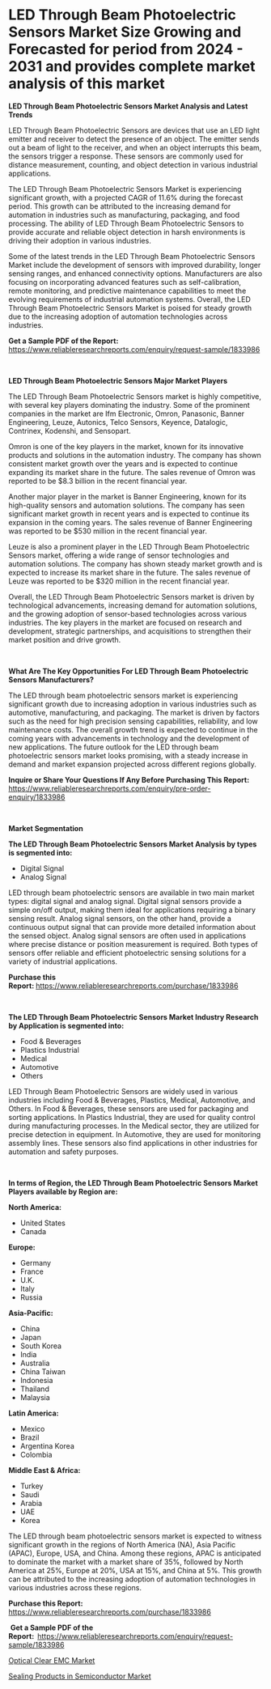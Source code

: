 <p><h1>LED Through Beam Photoelectric Sensors Market Size Growing and Forecasted for period from 2024 - 2031 and provides complete market analysis of this market</h1></p><p><strong>LED Through Beam Photoelectric Sensors Market Analysis and Latest Trends</strong></p>
<p><p>LED Through Beam Photoelectric Sensors are devices that use an LED light emitter and receiver to detect the presence of an object. The emitter sends out a beam of light to the receiver, and when an object interrupts this beam, the sensors trigger a response. These sensors are commonly used for distance measurement, counting, and object detection in various industrial applications.</p><p>The LED Through Beam Photoelectric Sensors Market is experiencing significant growth, with a projected CAGR of 11.6% during the forecast period. This growth can be attributed to the increasing demand for automation in industries such as manufacturing, packaging, and food processing. The ability of LED Through Beam Photoelectric Sensors to provide accurate and reliable object detection in harsh environments is driving their adoption in various industries.</p><p>Some of the latest trends in the LED Through Beam Photoelectric Sensors Market include the development of sensors with improved durability, longer sensing ranges, and enhanced connectivity options. Manufacturers are also focusing on incorporating advanced features such as self-calibration, remote monitoring, and predictive maintenance capabilities to meet the evolving requirements of industrial automation systems. Overall, the LED Through Beam Photoelectric Sensors Market is poised for steady growth due to the increasing adoption of automation technologies across industries.</p></p>
<p><strong>Get a Sample PDF of the Report:&nbsp;</strong> <a href="https://www.reliableresearchreports.com/enquiry/request-sample/1833986">https://www.reliableresearchreports.com/enquiry/request-sample/1833986</a></p>
<p>&nbsp;</p>
<p><strong>LED Through Beam Photoelectric Sensors Major Market Players</strong></p>
<p><p>The LED Through Beam Photoelectric Sensors market is highly competitive, with several key players dominating the industry. Some of the prominent companies in the market are Ifm Electronic, Omron, Panasonic, Banner Engineering, Leuze, Autonics, Telco Sensors, Keyence, Datalogic, Contrinex, Kodenshi, and Sensopart.</p><p>Omron is one of the key players in the market, known for its innovative products and solutions in the automation industry. The company has shown consistent market growth over the years and is expected to continue expanding its market share in the future. The sales revenue of Omron was reported to be $8.3 billion in the recent financial year.</p><p>Another major player in the market is Banner Engineering, known for its high-quality sensors and automation solutions. The company has seen significant market growth in recent years and is expected to continue its expansion in the coming years. The sales revenue of Banner Engineering was reported to be $530 million in the recent financial year.</p><p>Leuze is also a prominent player in the LED Through Beam Photoelectric Sensors market, offering a wide range of sensor technologies and automation solutions. The company has shown steady market growth and is expected to increase its market share in the future. The sales revenue of Leuze was reported to be $320 million in the recent financial year.</p><p>Overall, the LED Through Beam Photoelectric Sensors market is driven by technological advancements, increasing demand for automation solutions, and the growing adoption of sensor-based technologies across various industries. The key players in the market are focused on research and development, strategic partnerships, and acquisitions to strengthen their market position and drive growth.</p></p>
<p>&nbsp;</p>
<p><strong>What Are The Key Opportunities For LED Through Beam Photoelectric Sensors Manufacturers?</strong></p>
<p><p>The LED through beam photoelectric sensors market is experiencing significant growth due to increasing adoption in various industries such as automotive, manufacturing, and packaging. The market is driven by factors such as the need for high precision sensing capabilities, reliability, and low maintenance costs. The overall growth trend is expected to continue in the coming years with advancements in technology and the development of new applications. The future outlook for the LED through beam photoelectric sensors market looks promising, with a steady increase in demand and market expansion projected across different regions globally.</p></p>
<p><strong>Inquire or Share Your Questions If Any Before Purchasing This Report:</strong> <a href="https://www.reliableresearchreports.com/enquiry/pre-order-enquiry/1833986">https://www.reliableresearchreports.com/enquiry/pre-order-enquiry/1833986</a></p>
<p>&nbsp;</p>
<p><strong>Market Segmentation</strong></p>
<p><strong>The LED Through Beam Photoelectric Sensors Market Analysis by types is segmented into:</strong></p>
<p><ul><li>Digital Signal</li><li>Analog Signal</li></ul></p>
<p><p>LED through beam photoelectric sensors are available in two main market types: digital signal and analog signal. Digital signal sensors provide a simple on/off output, making them ideal for applications requiring a binary sensing result. Analog signal sensors, on the other hand, provide a continuous output signal that can provide more detailed information about the sensed object. Analog signal sensors are often used in applications where precise distance or position measurement is required. Both types of sensors offer reliable and efficient photoelectric sensing solutions for a variety of industrial applications.</p></p>
<p><strong>Purchase this Report:&nbsp;</strong><a href="https://www.reliableresearchreports.com/purchase/1833986">https://www.reliableresearchreports.com/purchase/1833986</a></p>
<p>&nbsp;</p>
<p><strong>The LED Through Beam Photoelectric Sensors Market Industry Research by Application is segmented into:</strong></p>
<p><ul><li>Food & Beverages</li><li>Plastics Industrial</li><li>Medical</li><li>Automotive</li><li>Others</li></ul></p>
<p><p>LED Through Beam Photoelectric Sensors are widely used in various industries including Food & Beverages, Plastics, Medical, Automotive, and Others. In Food & Beverages, these sensors are used for packaging and sorting applications. In Plastics Industrial, they are used for quality control during manufacturing processes. In the Medical sector, they are utilized for precise detection in equipment. In Automotive, they are used for monitoring assembly lines. These sensors also find applications in other industries for automation and safety purposes.</p></p>
<p>&nbsp;</p>
<p><strong>In terms of Region, the LED Through Beam Photoelectric Sensors Market Players available by Region are:</strong></p>
<p>
    <p> <strong> North America: </strong>
        <ul>
            <li>United States</li>
            <li>Canada</li>
        </ul>
        </p> 
    <p> <strong> Europe: </strong>
        <ul>
            <li>Germany</li>
            <li>France</li>
            <li>U.K.</li>
            <li>Italy</li>
            <li>Russia</li>
        </ul>
        </p> 
    <p> <strong> Asia-Pacific: </strong>
        <ul>
            <li>China</li>
            <li>Japan</li>
            <li>South Korea</li>
            <li>India</li>
            <li>Australia</li>
            <li>China Taiwan</li>
            <li>Indonesia</li>
            <li>Thailand</li>
            <li>Malaysia</li>
        </ul>
        </p> 
    <p> <strong> Latin America: </strong>
        <ul>
            <li>Mexico</li>
            <li>Brazil</li>
            <li>Argentina Korea</li>
            <li>Colombia</li>
        </ul>
        </p> 
    <p> <strong> Middle East & Africa: </strong>
        <ul>
            <li>Turkey</li>
            <li>Saudi</li>
            <li>Arabia</li>
            <li>UAE</li>
            <li>Korea</li>
        </ul>
    </p>
    </p>
<p><p>The LED through beam photoelectric sensors market is expected to witness significant growth in the regions of North America (NA), Asia Pacific (APAC), Europe, USA, and China. Among these regions, APAC is anticipated to dominate the market with a market share of 35%, followed by North America at 25%, Europe at 20%, USA at 15%, and China at 5%. This growth can be attributed to the increasing adoption of automation technologies in various industries across these regions.</p></p>
<p><strong>Purchase this Report: </strong><a href="https://www.reliableresearchreports.com/purchase/1833986">https://www.reliableresearchreports.com/purchase/1833986</a></p>
<p>&nbsp;<strong>Get a Sample PDF of the Report:&nbsp;&nbsp;</strong><a href="https://www.reliableresearchreports.com/enquiry/request-sample/1833986">https://www.reliableresearchreports.com/enquiry/request-sample/1833986</a></p>
<p><strong></strong></p>
<p><p><a href="https://github.com/kosella/Market-Research-Report-List-2/blob/main/optical-clear-emc-market.md">Optical Clear EMC Market</a></p><p><a href="https://github.com/kufem1/Market-Research-Report-List-1/blob/main/sealing-products-in-semiconductor-market.md">Sealing Products in Semiconductor Market</a></p></p>